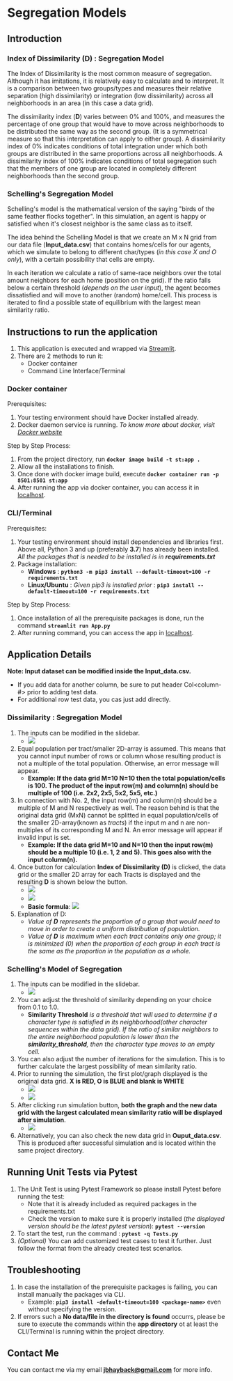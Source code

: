 # Segregation Models
## Introduction
### Index of Dissimilarity (D) : Segregation Model
The Index of Dissimilarity is the most common measure of segregation. Although it has imitations, it is relatively easy to calculate and to interpret. It is a comparison between two groups/types and measures their relative separation (high dissimilarity) or integration (low dissimilarity) across all neighborhoods in an area (in this case a data grid).

The dissimilarity index (**D**) varies between 0% and 100%, and measures the percentage of one group that would have to move across neighborhoods to be distributed the same way as the second group. (It is a symmetrical measure so that this interpretation can apply to either group). A dissimilarity index of 0% indicates conditions of total integration under which both groups are distributed in the same proportions across all neighborhoods. A dissimilarity index of 100% indicates conditions of total segregation such that the members of one group are located in completely different neighborhoods than the second group.

### Schelling's Segregation Model
Schelling's model is the mathematical version of the saying "birds of the same feather flocks together". In this simulation, an agent is happy or satisfied when it's closest neighbor is the same class as to itself.

The idea behind the Schelling Model is that we create an M x N grid from our data file (**Input_data.csv**) that contains homes/cells for our agents, which we simulate to belong to different char/types (*in this case X and O only*), with a certain possibility that cells are empty.

In each iteration we calculate a ratio of same-race neighbors over the total amount neighbors for each home (position on the grid). If the ratio falls below a certain threshold (*depends on the user input*), the agent becomes dissatisfied and will move to another (random) home/cell. This process is iterated to find a possible state of equilibrium with the largest mean similarity ratio.

## Instructions to run the application
1. This application is executed and wrapped via [Streamlit](https://www.streamlit.io/).
2. There are 2 methods to run it:
   - Docker container
   - Command Line Interface/Terminal

### Docker container
Prerequisites:
1. Your testing environment should have Docker installed already.
2. Docker daemon service is running.
*To know more about docker, visit [Docker website](https://docs.docker.com/)*

Step by Step Process:
1. From the project directory, run **`docker image build -t st:app .`**
2. Allow all the installations to finish.
3. Once done with docker image build, execute **`docker container run -p 8501:8501 st:app`**
3. After running the app via docker container, you can access it in [localhost](http://localhost:8501).

### CLI/Terminal
Prerequisites:
1. Your testing environment should install dependencies and libraries first. Above all, Python 3 and up (preferably **3.7**) has already been installed. *All the packages that is needed to be installed is in **requirements.txt***
2. Package installation:
   - **Windows** : **`python3 -m pip3 install --default-timeout=100 -r requirements.txt`**
   - **Linux/Ubuntu** : *Given pip3 is installed prior* : **`pip3 install --default-timeout=100 -r requirements.txt`**

Step by Step Process:
1. Once installation of all the prerequisite packages is done, run the command **`streamlit run App.py`**
2. After running command, you can access the app in [localhost](http://localhost:8501).


## Application Details
**Note: Input dataset can be modified inside the Input_data.csv.**
- If you add data for another column, be sure to put header Col<column-#> prior to adding test data.
- For additional row test data, you cas just add directly.

### Dissimilarity : Segregation Model
1. The inputs can be modified in the slidebar.
   - ![](images/dissimilarity_seg_model_input.JPG)
2. Equal population per tract/smaller 2D-array is assumed. This means that you cannot input number of rows or column whose resulting product is not a multiple of the total population. Otherwise, an error message will appear.
   - **Example: If the data grid M=10 N=10 then the total population/cells is 100. The product of the input row(m) and column(n) should be multiple of 100 (i.e. 2x2, 2x5, 5x2, 5x5, etc.)**
3. In connection with No. 2, the input row(m) and column(n) should be a multiple of M and N respectively as well. The reason behind is that the original data grid (MxN) cannot be splitted in equal population/cells of the smaller 2D-array(known as *tracts*) if the input m and n are non-multiples of its corresponding M and N. An error message will appear if invalid input is set.
   - **Example: If the data grid M=10 and N=10 then the input row(m) should be a multiple 10 (i.e. 1, 2 and 5). This goes also with the input column(n).**
4. Once button for calculation **Index of Dissimilarity (D)** is clicked, the data grid or the smaller 2D array for each Tracts is displayed and the resulting **D** is shown below the button.
   - ![](images/data_grid_for_each_tract.JPG)
   - ![](images/D_display.JPG)
   - **Basic formula**: ![](images/dissimilarity_index_formula.JPG)
5. Explanation of D:
   - *Value of **D** represents the proportion of a group that would need to move in order to create a uniform distribution of population.*
   - *Value of **D** is maximum when each tract contains only one group; it is minimized (0) when the proportion of each group in each tract is the same as the proportion in the population as a whole.*
   
### Schelling's Model of Segregation
1. The inputs can be modified in the slidebar.
   - ![](images/schelling_seg_model_input.JPG)
2. You can adjust the threshold of similarity depending on your choice from 0.1 to 1.0.
   - **Similarity Threshold** *is a threshold that will used to determine if a character type is satisfied in its neighborhood(other character sequences within the data grid). If the ratio of similar neighbors to the entire neighborhood population is lower than the **similarity_threshold**, then the character type moves to an empty cell.*
3. You can also adjust the number of iterations for the simulation. This is to further calculate the largest possibility of mean similarity ratio.
4. Prior to running the simulation, the first plot/graph displayed is the original data grid. **X is RED, O is BLUE and blank is WHITE**
   - ![](images/original_data_grid.JPG)
   - ![](images/schelling_seg_model_initial_graph.JPG)
5. After clicking run simulation button, **both the graph and the new data grid with the largest calculated mean similarity ratio will be displayed after simulation**.
   - ![](images/new_data_grid_with_satisfied_neighboring_characters.JPG)
6. Alternatively, you can also check the new data grid in **Ouput_data.csv**. This is produced after successful simulation and is located within the same project directory.

## Running Unit Tests via Pytest
1. The Unit Test is using Pytest Framework so please install Pytest before running the test:
   - Note that it is already included as required packages in the requirements.txt
   - Check the version to make sure it is properly installed (*the displayed version should be the latest pytest version*): **`pytest --version`** 
2. To start the test, run the command : **`pytest -q Tests.py`**
3. *(Optional)* You can add customized test cases to test it further. Just follow the format from the already created test scenarios.

## Troubleshooting
1. In case the installation of the prerequisite packages is failing, you can install manually the packages via CLI.
   - Example: **`pip3 install -default-timeout=100 <package-name>`** even without specifying the version.
2. If errors such a **No data/file in the directory is found** occurrs, please be sure to execute the commands within the **app directory** ot at least the CLI/Terminal is running within the project directory.

## Contact Me
You can contact me via my email **jbhayback@gmail.com** for more info.
